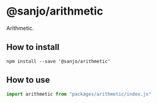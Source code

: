 # @sanjo/arithmetic

Arithmetic.

## How to install

```
npm install --save '@sanjo/arithmetic'
```

## How to use

```js
import arithmetic from "packages/arithmetic/index.js"
```
